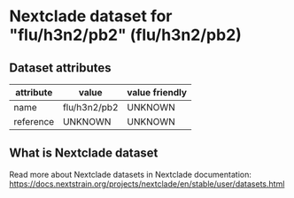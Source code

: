 # Nextclade dataset for "flu/h3n2/pb2" (flu/h3n2/pb2)


## Dataset attributes

| attribute            | value                | value friendly                           |
| -------------------- | -------------------- | ---------------------------------------- |
| name                 | flu/h3n2/pb2         | UNKNOWN                                  |
| reference            | UNKNOWN              | UNKNOWN                                  |


## What is Nextclade dataset

Read more about Nextclade datasets in Nextclade documentation: https://docs.nextstrain.org/projects/nextclade/en/stable/user/datasets.html
